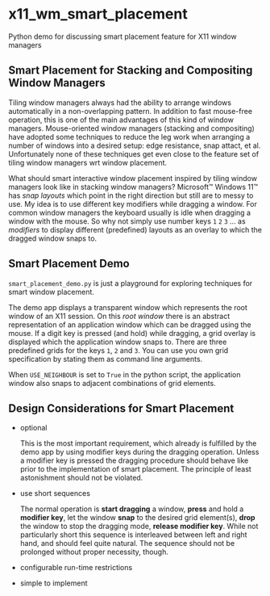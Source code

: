 # x11_wm_smart_placement
Python demo for discussing smart placement feature for X11 window managers

## Smart Placement for Stacking and Compositing Window Managers

Tiling window managers always had the ability to arrange windows
automatically in a non-overlapping pattern. In addition to fast mouse-free
operation, this is one of the main advantages of this kind of window
managers. Mouse-oriented window managers (stacking and compositing)
have adopted some techniques to reduce the leg work when arranging a
number of windows into a desired setup: edge resistance, snap attact,
et al. Unfortunately none of these techniques get even close to the
feature set of tiling window managers wrt window placement.

What should smart interactive window placement inspired by tiling window
managers look like in stacking window managers? Microsoft™ Windows
11™ has _snap layouts_ which point in the right direction but still
are to messy to use. My idea is to use different key modifiers while
dragging a window. For common window managers the keyboard usually is
idle when dragging a window with the mouse. So why not simply use number
keys ```1``` ```2``` ```3``` ... as _modifiers_ to display different
(predefined) layouts as an overlay to which the dragged window snaps to.

## Smart Placement Demo

```smart_placement_demo.py``` is just a playground for exploring
techniques for smart window placement.

The demo app displays a transparent window which represents the root
window of an X11 session. On this _root window_ there is an abstract
representation of an application window which can be dragged using
the mouse. If a digit key is pressed (and hold) while dragging, a grid
overlay is displayed which the application window snaps to. There are
three predefined grids for the keys ```1```, ```2``` and ```3```. You can
use you own grid specification by stating them as command line arguments.

When ```USE_NEIGHBOUR``` is set to ```True``` in the python script, the
application window also snaps to adjacent combinations of grid elements.

## Design Considerations for Smart Placement

* optional

    This is the most important requirement, which already is fulfilled
    by the demo app by using modifier keys during the dragging
    operation. Unless a modifier key is pressed the dragging procedure
    should behave like prior to the implementation of smart placement. The
    principle of least astonishment should not be violated.

* use short sequences

    The normal operation is **start dragging** a window, **press** and
    hold a **modifier key**, let the window **snap** to the desired
    grid element(s), **drop** the window to stop the dragging mode,
    **release modifier key**. While not particularly short this sequence
    is interleaved between left and right hand, and should feel quite
    natural. The sequence should not be prolonged without proper
    necessity, though.

* configurable run-time restrictions

* simple to implement

